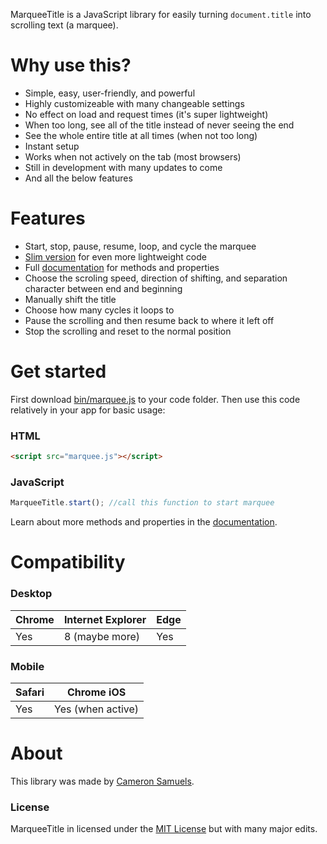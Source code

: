 MarqueeTitle is a JavaScript library for easily turning `document.title` into scrolling text (a marquee).
# Why use this?
- Simple, easy, user-friendly, and powerful
- Highly customizeable with many changeable settings
- No effect on load and request times (it's super lightweight)
- When too long, see all of the title instead of never seeing the end
- See the whole entire title at all times (when not too long)
- Instant setup
- Works when not actively on the tab (most browsers)
- Still in development with many updates to come
- And all the below features
# Features
- Start, stop, pause, resume, loop, and cycle the marquee
- [Slim version](bin/marquee.slim.js) for even more lightweight code
- Full [documentation](http://github.com/CameronSamuels/marqueetitle/wiki) for methods and properties
- Choose the scroling speed, direction of shifting, and separation character between end and beginning
- Manually shift the title
- Choose how many cycles it loops to
- Pause the scrolling and then resume back to where it left off
- Stop the scrolling and reset to the normal position
# Get started
First download [bin/marquee.js](bin/marquee.js) to your code folder. Then use this code relatively in your app for basic usage:
### HTML
```html
<script src="marquee.js"></script>
```
### JavaScript
```javascript
MarqueeTitle.start(); //call this function to start marquee
```
Learn about more methods and properties in the [documentation](http://github.com/CameronSamuels/marqueetitle/wiki).
# Compatibility
### Desktop
| Chrome | Internet Explorer | Edge
|---|---|---
| Yes | 8 (maybe more) | Yes
### Mobile
| Safari | Chrome iOS
|---|---
| Yes | Yes (when active)
# About
This library was made by [Cameron Samuels](http://cameronsamuels.com).
### License
MarqueeTitle in licensed under the [MIT License](LICENSE) but with many major edits.
